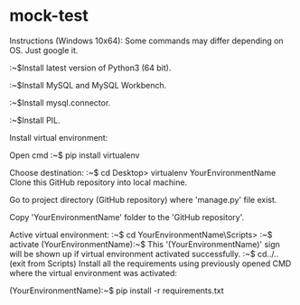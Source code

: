 # mock-test
Instructions (Windows 10x64):
Some commands may differ depending on OS. Just google it.

:~$Install latest version of Python3 (64 bit).

:~$Install MySQL and MySQL Workbench.

:~$Install  mysql.connector.

:~$Install PIL.

Install virtual environment:

Open cmd 
:~$ pip install virtualenv

Choose destination: 
:~$ cd Desktop> virtualenv YourEnvironmentName
Clone this GitHub repository into local machine.

Go to project directory (GitHub repository) where 'manage.py' file exist.

Copy 'YourEnvironmentName' folder to the 'GitHub repository'.

Active virtual environment:
:~$ cd YourEnvironmentName\Scripts>
:~$ activate
(YourEnvironmentName):~$ This '(YourEnvironmentName)' sign will be shown up if virtual environment activated successfully.
:~$ cd../.. (exit from Scripts)
Install all the requirements using previously opened CMD where the virtual environment was activated:

(YourEnvironmentName):~$ pip install -r requirements.txt

